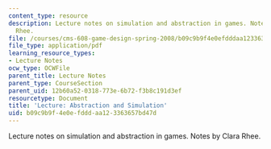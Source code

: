 ```yaml
---
content_type: resource
description: Lecture notes on simulation and abstraction in games. Notes by Clara
  Rhee.
file: /courses/cms-608-game-design-spring-2008/b09c9b9f4e0efdddaa123363657bd47d_MITCMS_608s08_lec_notes28.pdf
file_type: application/pdf
learning_resource_types:
- Lecture Notes
ocw_type: OCWFile
parent_title: Lecture Notes
parent_type: CourseSection
parent_uid: 12b60a52-0318-773e-6b72-f3b8c191d3ef
resourcetype: Document
title: 'Lecture: Abstraction and Simulation'
uid: b09c9b9f-4e0e-fddd-aa12-3363657bd47d
---
```

Lecture notes on simulation and abstraction in games. Notes by Clara Rhee.

